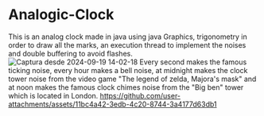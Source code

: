 # Analogic-Clock
This is an analog clock made in java using java Graphics, trigonometry in order to draw all the marks, an execution thread to implement the noises and double buffering to avoid flashes.
![Captura desde 2024-09-19 14-02-18](https://github.com/user-attachments/assets/16b143f3-a247-43f4-93e8-53c4a7cf6079)
Every second makes the famous ticking noise, every hour makes a bell noise, at midnight makes the clock tower noise from the video game "The legend of zelda, Majora's mask" and at noon makes the famous clock chimes noise from the "Big ben" tower which is located in London. 
https://github.com/user-attachments/assets/11bc4a42-3edb-4c20-8744-3a4177d63db1

